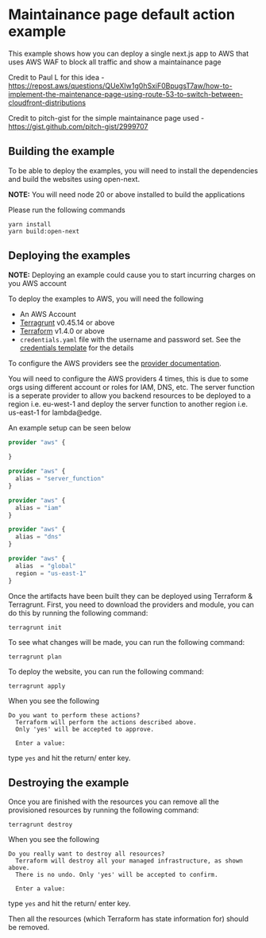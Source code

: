 # Maintainance page default action example

This example shows how you can deploy a single next.js app to AWS that uses AWS WAF to block all traffic and show a maintainance page

Credit to Paul L for this idea - https://repost.aws/questions/QUeXIw1g0hSxiF0BpugsT7aw/how-to-implement-the-maintenance-page-using-route-53-to-switch-between-cloudfront-distributions

Credit to pitch-gist for the simple maintainance page used - https://gist.github.com/pitch-gist/2999707

## Building the example

To be able to deploy the examples, you will need to install the dependencies and build the websites using open-next. 

**NOTE:** You will need node 20 or above installed to build the applications

Please run the following commands

```shell
yarn install
yarn build:open-next
```

## Deploying the examples

**NOTE:** Deploying an example could cause you to start incurring charges on you AWS account

To deploy the examples to AWS, you will need the following

- An AWS Account
- [Terragrunt](https://terragrunt.gruntwork.io/) v0.45.14 or above
- [Terraform](https://terragrunt.gruntwork.io/) v1.4.0 or above
- `credentials.yaml` file with the username and password set. See the [credentials template](./credentials.tpl.yaml) for the details

To configure the AWS providers see the [provider documentation](https://registry.terraform.io/providers/hashicorp/aws/latest/docs#authentication-and-configuration). 

You will need to configure the AWS providers 4 times, this is due to some orgs using different account or roles for IAM, DNS, etc. The server function is a seperate provider to allow you backend resources to be deployed to a region i.e. eu-west-1 and deploy the server function to another region i.e. us-east-1 for lambda@edge.

An example setup can be seen below

```tf
provider "aws" {
  
}

provider "aws" {
  alias = "server_function"
}

provider "aws" {
  alias = "iam"
}

provider "aws" {
  alias = "dns"
}

provider "aws" {
  alias  = "global"
  region = "us-east-1"
}
```

Once the artifacts have been built they can be deployed using Terraform & Terragrunt. First, you need to download the providers and module, you can do this by running the following command:

```shell
terragrunt init
```

To see what changes will be made, you can run the following command:

```shell
terragrunt plan
```

To deploy the website, you can run the following command:

```shell
terragrunt apply
```

When you see the following

```
Do you want to perform these actions?
  Terraform will perform the actions described above.
  Only 'yes' will be accepted to approve.

  Enter a value:
```

type `yes` and hit the return/ enter key. 


## Destroying the example

Once you are finished with the resources you can remove all the provisioned resources by running the following command:

```shell
terragrunt destroy
```

When you see the following

```
Do you really want to destroy all resources?
  Terraform will destroy all your managed infrastructure, as shown above.
  There is no undo. Only 'yes' will be accepted to confirm.

  Enter a value:
```

type `yes` and hit the return/ enter key.

Then all the resources (which Terraform has state information for) should be removed.
